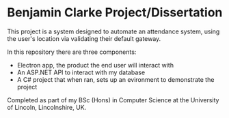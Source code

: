 # Benjamin Clarke Project/Dissertation

This project is a system designed to automate an attendance system, using the user's location via validating their default gateway.

In this repository there are three components:
- Electron app, the product the end user will interact with
- An ASP.NET API to interact with my database
- A C# project that when ran, sets up an evironment to demonstrate the project

Completed as part of my BSc (Hons) in Computer Science at the University of Lincoln, Lincolnshire, UK.
